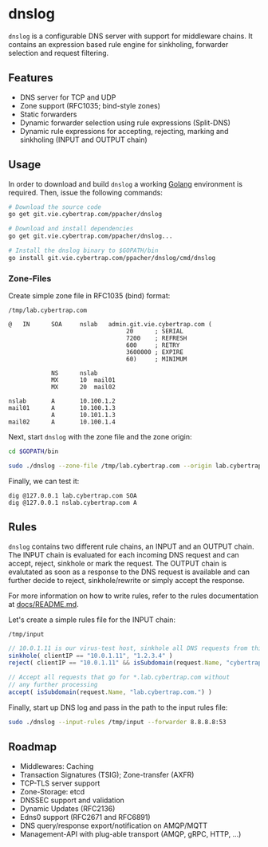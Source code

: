 # dnslog

`dnslog` is a configurable DNS server with support for middleware chains. It contains an expression based rule engine for sinkholing,
forwarder selection and request filtering.

## Features

 - DNS server for TCP and UDP
 - Zone support (RFC1035; bind-style zones)
 - Static forwarders
 - Dynamic forwarder selection using rule expressions (Split-DNS)
 - Dynamic rule expressions for accepting, rejecting, marking and sinkholing (INPUT and OUTPUT chain)

## Usage

In order to download and build `dnslog` a working [Golang](https://golang.org) environment is required. Then, issue the following commands:

```bash
# Download the source code
go get git.vie.cybertrap.com/ppacher/dnslog

# Download and install dependencies
go get git.vie.cybertrap.com/ppacher/dnslog...

# Install the dnslog binary to $GOPATH/bin
go install git.vie.cybertrap.com/ppacher/dnslog/cmd/dnslog
```

### Zone-Files

Create simple zone file in RFC1035 (bind) format:

`/tmp/lab.cybertrap.com`
```
@   IN      SOA     nslab   admin.git.vie.cybertrap.com (
                                 20      ; SERIAL
                                 7200    ; REFRESH
                                 600     ; RETRY
                                 3600000 ; EXPIRE
                                 60)     ; MINIMUM

            NS      nslab
            MX      10  mail01
            MX      20  mail02

nslab       A       10.100.1.2
mail01      A       10.100.1.3
            A       10.101.1.3
mail02      A       10.100.1.4
```

Next, start `dnslog` with the zone file and the zone origin:

```bash
cd $GOPATH/bin

sudo ./dnslog --zone-file /tmp/lab.cybertrap.com --origin lab.cybertrap.com
```

Finally, we can test it:

```
dig @127.0.0.1 lab.cybertrap.com SOA
dig @127.0.0.1 nslab.cybertrap.com A
```

## Rules

`dnslog` contains two different rule chains, an INPUT and an OUTPUT chain. The INPUT chain is evaluated for each incoming DNS request and can accept, reject, sinkhole or mark the request. The OUTPUT chain is evalutated as soon as a response to the DNS request is available and can further decide to reject, sinkhole/rewrite or simply accept the response.

For more information on how to write rules, refer to the rules documentation at [docs/README.md](docs/README.md).

Let's create a simple rules file for the INPUT chain:

`/tmp/input`
```typescript
// 10.0.1.11 is our virus-test host, sinkhole all DNS requests from this IP to 1.2.3.4 and block everything that go for *.cybertrap.com
sinkhole( clientIP == "10.0.1.11", "1.2.3.4" )
reject( clientIP == "10.0.1.11" && isSubdomain(request.Name, "cybertrap.com") )

// Accept all requests that go for *.lab.cybertrap.com without
// any further processing
accept( isSubdomain(request.Name, "lab.cybertrap.com.") )
```

Finally, start up DNS log and pass in the path to the input rules file:

```bash
sudo ./dnslog --input-rules /tmp/input --forwarder 8.8.8.8:53
```


## Roadmap

- Middlewares: Caching
- Transaction Signatures (TSIG); Zone-transfer (AXFR) 
- TCP-TLS server support
- Zone-Storage: etcd
- DNSSEC support and validation
- Dynamic Updates (RFC2136)
- Edns0 support (RFC2671 and RFC6891)
- DNS query/response export/notification on AMQP/MQTT
- Management-API with plug-able transport (AMQP, gRPC, HTTP, ...)